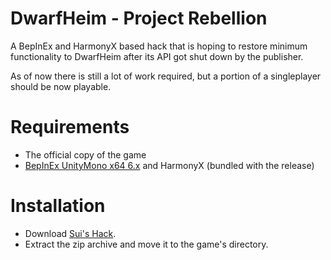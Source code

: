 # DwarfHeim - Project Rebellion
A BepInEx and HarmonyX based hack that is hoping to restore minimum functionality to DwarfHeim after its API got shut down by the publisher.

As of now there is still a lot of work required, but a portion of a singleplayer should be now playable.

# Requirements
* The official copy of the game
* [BepInEx UnityMono x64 6.x](https://github.com/BepInEx/BepInEx/releases/) and HarmonyX (bundled with the release)

# Installation
* Download [Sui's Hack](https://github.com/SuiMachine/DwarfHeim---Project-Rebellion/releases).
* Extract the zip archive and move it to the game's directory.

